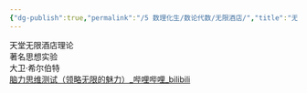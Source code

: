 ```yaml
---
{"dg-publish":true,"permalink":"/5 数理化生/数论代数/无限酒店/","title":"无限酒店"}
---
```



天堂无限酒店理论  
著名思想实验  
大卫·希尔伯特  
[脑力思维测试（领略无限的魅力）\_哔哩哔哩\_bilibili](https://www.bilibili.com/video/BV1Fm4y1K7Tp/?spm_id_from=pageDriver&vd_source=20cb3e7c6ad3d64f0eb2d763ff005080)